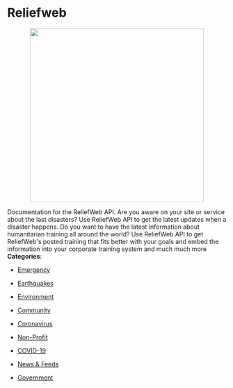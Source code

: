 # Reliefweb

<p align="center">
    <img width="400" src="https://raw.githubusercontent.com/awesome-apis/awesome-apis/apis/reliefweb/logo_256x256.png" />
</p>


Documentation for the ReliefWeb API. Are you aware on your site or service about the last disasters? Use ReliefWeb API to get the latest updates when a disaster happens. Do you want to have the latest information about humanitarian training all around the world? Use ReliefWeb API to get ReliefWeb's posted training that fits better with your goals and embed the information into your corporate training system
and much much more
**Categories**:

- [Emergency](https://github/awesome-apis/awesome-apis#emergency)

- [Earthquakes](https://github/awesome-apis/awesome-apis#earthquakes)

- [Environment](https://github/awesome-apis/awesome-apis#environment)

- [Community](https://github/awesome-apis/awesome-apis#community)

- [Coronavirus](https://github/awesome-apis/awesome-apis#coronavirus)

- [Non-Profit](https://github/awesome-apis/awesome-apis#non-profit)

- [COVID-19](https://github/awesome-apis/awesome-apis#covid-19)

- [News & Feeds](https://github/awesome-apis/awesome-apis#news-and-feeds)

- [Government](https://github/awesome-apis/awesome-apis#government)



